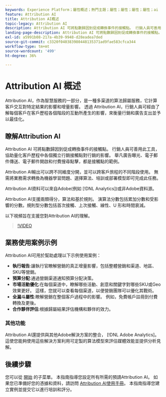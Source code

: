 ```yaml
---
keywords: Experience Platform；屬性概述；熱門主題；屬性；屬性；屬性；屬性；ai
feature: Attribution AI
title: Attribution AI概述
topic-legacy: Attribution AI
description: Attribution AI 可將點數歸因到促成轉換事件的接觸點。 行銷人員可善用此工具，協助量化客戶歷程中各個獨立行銷接觸點對行銷的影響。 舉凡廣告曝光、電子郵件傳送、電子郵件開啟和付費搜尋點擊，都是接觸點的範例。
landing-page-description: Attribution AI 可將點數歸因到促成轉換事件的接觸點。 行銷人員可善用此工具，協助量化客戶歷程中各個獨立行銷接觸點對行銷的影響。
exl-id: a5991b08-217a-4b39-9948-d28eadea7ded
source-git-commit: c3320f040383980448135371ad9fae583cfca344
workflow-type: tm+mt
source-wordcount: '499'
ht-degree: 36%

---
```


# Attribution AI 概述

Attribution AI，作為智慧服務的一部分，是一種多渠道的算法歸屬服務，它計算客戶交互對特定結果的影響和增量影響。 透過 Attribution AI，行銷人員可經由了解每個客戶在客戶歷程各個階段的互動所產生的影響，來衡量行銷和廣告支出並予以最佳化。

## 瞭解Attribution AI

Attribution AI 可將點數歸因到促成轉換事件的接觸點。 行銷人員可善用此工具，協助量化客戶歷程中各個獨立行銷接觸點對行銷的影響。 舉凡廣告曝光、電子郵件傳送、電子郵件開啟和付費搜尋點擊，都是接觸點的範例。

Attribution AI輸出可以跨不同維度分開，並可以跨客戶旅程的不同階段使用。 無需將業務需求轉換為機器學習問題、選擇算法、培訓或部署模型即可完成此任務。

Attribution AI資料可以來自Adobe(例如 [!DNL Analytics])或非Adobe資料源。

Attribution AI支援兩類得分，算法和基於規則。 演算法分數包括累加分數和受影響的分數。規則型分數包括首次接觸、上次接觸、線性、U 形和時間衰減。 

以下視頻旨在支援您對Attribution AI的理解。

>[!VIDEO](https://video.tv.adobe.com/v/32667?learn=on&quality=12)

## 業務使用案例示例

Attribution AI可用於幫助處理以下示例使用案例：

- **執行報告**:讓執行官瞭解營銷的真正增量影響，包括整體營銷和渠道、地區、SKU等營銷。
- **預算分配**:通過營銷渠道通知預算分配決策。
- **市場活動優化**:在每個渠道中，瞭解哪些活動、創意和關鍵字對哪些SKU或Geo效果更好。 這樣，您就可以查看每個渠道，以便營銷團隊可以優化其戰術。
- **全漏斗屬性**:瞭解營銷在整個客戶過程中的影響。 例如，免費帳戶註冊到付費轉換及更後。
- **合作夥伴評估**:根據歸屬結果評估機構和夥伴的效力。

### 其他功能

Attribution AI還提供與其他Adobe解決方案的整合， [!DNL Adobe Analytics]。 這使您能夠使用這些解決方案利用可定製的算法模型來評估媒體效能並提供分析見解。

## 後續步驟

您可以從 [開始](./getting-started.md) 的子菜單。 本指南指導您設定所有所需的預請Attribution AI。 如果您已準備好您的憑據和資料，請訪問 [Attribution AI使用手冊](./user-guide.md)。 本指南指導您建立實例並提交它以進行培訓和評分。
